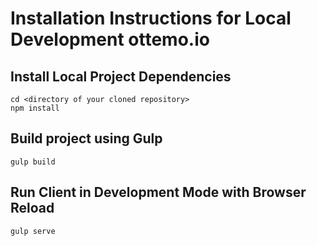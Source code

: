 # Installation Instructions for Local Development ottemo.io
## Install Local Project Dependencies
    cd <directory of your cloned repository>
    npm install
## Build project using Gulp
    gulp build
## Run Client in Development Mode with Browser Reload
    gulp serve

